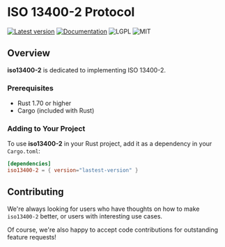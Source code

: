 # ISO 13400-2 Protocol 

[![Latest version](https://img.shields.io/crates/v/iso13400-2.svg)](https://crates.io/crates/iso13400-2)
[![Documentation](https://docs.rs/bleasy/badge.svg)](https://docs.rs/iso13400-2)
![LGPL](https://img.shields.io/badge/license-LGPL-green.svg)
![MIT](https://img.shields.io/badge/license-MIT-yellow.svg)

## Overview

**iso13400-2** is dedicated to implementing ISO 13400-2.

### Prerequisites

- Rust 1.70 or higher
- Cargo (included with Rust)

### Adding to Your Project

To use **iso13400-2** in your Rust project, add it as a dependency in your `Cargo.toml`:

```toml
[dependencies]
iso13400-2 = { version="lastest-version" }
```

## Contributing

We're always looking for users who have thoughts on how to make `iso13400-2` better, or users with
interesting use cases.

Of course, we're also happy to accept code contributions for outstanding feature requests!